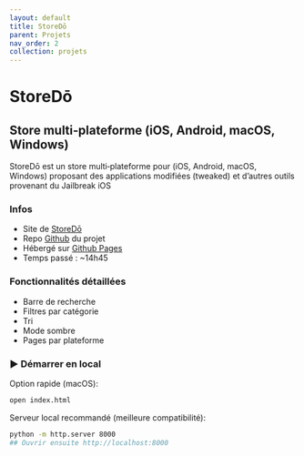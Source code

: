 ```yaml
---
layout: default
title: StoreDō
parent: Projets
nav_order: 2
collection: projets
---
```


# StoreDō
## Store multi‑plateforme (iOS, Android, macOS, Windows)
StoreDō est un store multi‑plateforme pour (iOS, Android, macOS, Windows) proposant des applications modifiées (tweaked) et d’autres outils provenant du Jailbreak iOS

### Infos
- Site de [StoreDō](https://abdu-63.github.io/storedo/)
- Repo [Github](https://github.com/abdu-63/storedo) du projet
- Hébergé sur [Github Pages](https://pages.github.com/)
- Temps passé : ~14h45

### Fonctionnalités détaillées
- Barre de recherche
- Filtres par catégorie
- Tri
- Mode sombre
- Pages par plateforme

### :arrow_forward: Démarrer en local

Option rapide (macOS):
```bash
open index.html
```
Serveur local recommandé (meilleure compatibilité):
```bash
python -m http.server 8000
## Ouvrir ensuite http://localhost:8000
```
